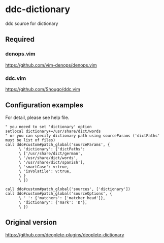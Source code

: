 # ddc-dictionary

ddc source for dictionary

## Required

### denops.vim

https://github.com/vim-denops/denops.vim

### ddc.vim

https://github.com/Shougo/ddc.vim

## Configuration examples

For detail, please see help file.

```vim
" you neeed to set 'dictionary' option
setlocal dictionary+=/usr/share/dict/words
" or you can specify dictionary path using sourceParams ('dictPaths' must be list of files)
call ddc#custom#patch_global('sourceParams', {
      \ 'dictionary': {'dictPaths': 
      \ ['/usr/share/dict/german',
      \ '/usr/share/dict/words',
      \ '/usr/share/dict/spanish'],
      \ 'smartCase': v:true,
      \ 'isVolatile': v:true,
      \ }
      \ })

call ddc#custom#patch_global('sources', ['dictionary'])
call ddc#custom#patch_global('sourceOptions', {
      \ '_': {'matchers': ['matcher_head']},
      \ 'dictionary': {'mark': 'D'},
      \ })
```

## Original version

https://github.com/deoplete-plugins/deoplete-dictionary
